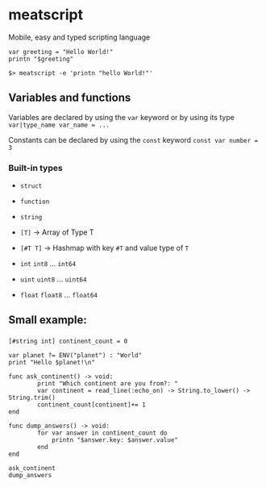 # meatscript

Mobile, easy and typed scripting language
```
var greeting = "Hello World!"
printn "$greeting"
```
```
$> meatscript -e 'printn "hello World!"'
```

## Variables and functions

Variables are declared by using the `var` keyword or by using its type `var|type_name var_name = ...`

Constants can be declared by using the `const` keyword `const var number = 3`
### Built-in types
- `struct`
- `function`
- `string`
- `[T]`    -> Array of Type T
- `[#T T]` -> Hashmap with key `#T` and value type of `T`


- `int` `int8` ... `int64`
- `uint` `uint8` ... `uint64`
- `float` `float8` ... `float64`

## Small example:
###

```
[#string int] continent_count = 0

var planet ?= ENV("planet") : "World"
print "Hello $planet!\n"

func ask_continent() -> void:
        print "Which continent are you from?: "
        var continent = read_line(:echo_on) -> String.to_lower() -> String.trim()
        continent_count[continent]+= 1
end

func dump_answers() -> void:
        for var answer in continent_count do
			printn "$answer.key: $answer.value"
        end
end

ask_continent
dump_answers

```
